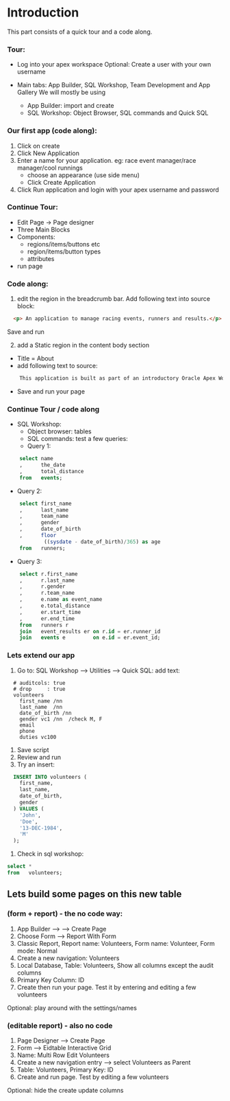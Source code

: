 # Introduction
This part consists of a quick tour and a code along.

### Tour:
* Log into your apex workspace
  Optional: Create a user with your own username

* Main tabs: App Builder, SQL Workshop, Team Development and App Gallery
  We will mostly be using
  * App Builder: import and create
  * SQL Workshop: Object Browser, SQL commands and Quick SQL
  
### Our first app (code along):
1. Click on create
1. Click New Application
1. Enter a name for your application. eg: race event manager/race manager/cool runnings
   * choose an appearance (use side menu)
   * Click Create Application
1. Click Run application and login with your apex username and password

### Continue Tour:
- Edit Page -> Page designer
- Three Main Blocks
- Components:
  * regions/items/buttons etc
  * region/items/button types
  * attributes
- run page

### Code along:
1. edit the region in the breadcrumb bar. Add following text into source block:
```` html
  <p> An application to manage racing events, runners and results.</p>
````
  Save and run

2. add a Static region in the content body section
  * Title = About
  * add following text to source:
```` html
    This application is built as part of an introductory Oracle Apex Workshop, compliments of Qualogy Caribbean. </br>The workshop can be downloaded at <a href="https://github.com/SullivanC137/Apex-Workshops" target="_blank"> Github</a>. </br>If you have any more questions after this workshop, just send an <a href="mailto:sullivan.kromosoeto@outlook.com?&subject=Question%20about%20the%20APEX%20workshop&body=Hi%20Sullivan%2C%0A%0AI%20have%20the%20following%20question%20about%20that%20last%20apex%20workshop.%0A%0A%3Cyour%20question%3E%0A%0ARegards%2C%0A%3Cyour%20name%3E%0A">email to Sullivan Kromosoeto</a>.
````
  * Save and run your page
  
### Continue Tour / code along
- SQL Workshop:
  * Object browser: tables
  * SQL commands: test a few queries:
  * Query 1:
```` sql
    select name
    ,      the_date
    ,      total_distance
    from   events;
````
  * Query 2:
```` sql
    select first_name
    ,      last_name
    ,      team_name
    ,      gender
    ,      date_of_birth
    ,      floor
            ((sysdate - date_of_birth)/365) as age
    from   runners;
````
  * Query 3:
```` sql
    select r.first_name
    ,      r.last_name
    ,      r.gender
    ,      r.team_name
    ,      e.name as event_name
    ,      e.total_distance
    ,      er.start_time
    ,      er.end_time
    from   runners r
    join   event_results er on r.id = er.runner_id
    join   events e         on e.id = er.event_id;
````

### Lets extend our app
1. Go to: SQL Workshop --> Utilities --> Quick SQL:
add text:
````
  # auditcols: true
  # drop     : true
  volunteers
    first_name /nn
    last_name  /nn
    date_of_birth /nn
    gender vc1 /nn  /check M, F
    email
    phone
    duties vc100
 ````
1. Save script
1. Review and run
1. Try an insert:
```` sql
  INSERT INTO volunteers (
    first_name,
    last_name,
    date_of_birth,
    gender
  ) VALUES (
    'John',
    'Doe',
    '13-DEC-1984',
    'M'
  );
````
1. Check in sql workshop:
```` sql
select * 
from   volunteers;
````

## Lets build some pages on this new table
### (form + report) - the no code way:
1. App Builder --> <your app> --> Create Page
2. Choose Form --> Report With Form
3. Classic Report, Report name: Volunteers, Form name: Volunteer, Form mode: Normal
4. Create a new navigation: Volunteers
5. Local Database, Table: Volunteers, Show all columns except the audit columns
6. Primary Key Column: ID
7. Create then run your page. Test it by entering and editing a few volunteers

Optional: play around with the settings/names

### (editable report) - also no code
1. Page Designer --> Create Page
2. Form --> Eidtable Interactive Grid
3. Name: Multi Row Edit Volunteers
4. Create a new navigation entry --> select Volunteers as Parent
5. Table: Volunteers, Primary Key: ID
6. Create and run page. Test by editing a few volunteers

Optional: hide the create update columns
